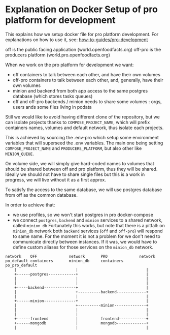 # Explanation on Docker Setup of pro platform for development

This explains how we setup docker file for pro platform development.
For explanations on how to use it, see: [how-to-guides/pro-development](how-to-develop-producer-platform.md)

off is the public facing application (world.openfoodfacts.org)
off-pro is the producers platform (world.pro.openfoodfacts.org)

When we work on the pro platform for development we want:
* off containers to talk between each other, and have their own volumes
* off-pro containers to talk between each other, and, generally, have their own volumes
* minion and backend from both app access to the same postgres database
  (which stores tasks queues)
* off and off-pro backends / minion needs to share some volumes :
  orgs, users ands some files living in podata

Still we would like to avoid having different clone of the repository,
but we can isolate projects thanks to `COMPOSE_PROJECT_NAME`,
which will prefix containers names, volumes and default network,
thus isolate each projects.

This is achieved by sourcing the .env-pro which setup some environment variables
that will superseed the .env variables.
The main one being setting `COMPOSE_PROJECT_NAME` and `PRODUCERS_PLATFORM`, but also other like `MINION_QUEUE`.

On volume side, we will simply give hard-coded names to volumes
that should be shared between off and pro platform, thus they will be shared.
Ideally we should not have to share single files but this is a work in progress,
we will live without it as a first approx.

To satisfy the access to the same database,
we will use postgres database from off as the common database.

In order to achieve that:
* we use profiles, so we won't start postgres in pro docker-compose
* we connect `postgres`, `backend` and `minion` services to a shared network, called `minion_db`
Fortunately this works, but note that there is a pitfall:
on `minion_db` network both `backend` services (`off` and `off-pro`) will respond to same name.
For the moment it is not a problem for we don't need to communicate directly
between instances.
If it was, we would have to define custom aliases for those services on the `minion_db` network.

```
network    OFF              network       PRO              network
po_default containers       minion_db     containers       po_pro_default
    |                          |                              |
    +------postgres------------+                              |
    |                          |                              |
    |                          |                              |
    +-----backend--------------+                              |
    |                          +----------backend-------------+
    |                          |                              |
    +------minion--------------+                              |
    |                          +----------minion--------------+
    |                          |                              |
    |                          |                              |
    +------frontend            |          frontend------------+
    +------mongodb             |          mongodb-------------+
    |                          |                              |
```